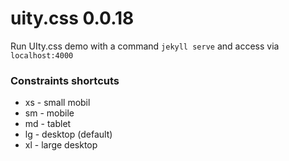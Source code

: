# uity.css 0.0.18

Run UIty.css demo with a command `jekyll serve` and access via `localhost:4000`

### Constraints shortcuts
- xs - small mobil
- sm - mobile
- md - tablet
- lg - desktop (default)
- xl - large desktop
